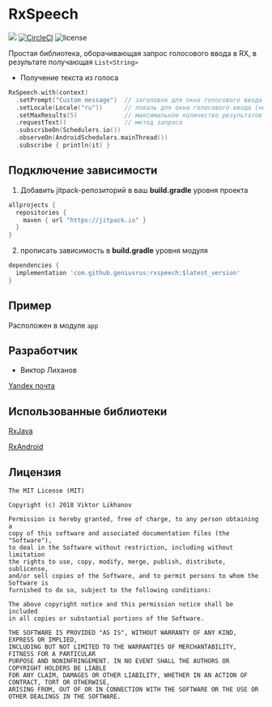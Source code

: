 # RxSpeech
[![](https://jitpack.io/v/GeniusRUS/RxSpeech.svg)](https://jitpack.io/#GeniusRUS/RxSpeech)
[![CircleCI](https://circleci.com/gh/GeniusRUS/RxSpeech.svg?style=svg)](https://circleci.com/gh/GeniusRUS/RxSpeech)
![license](https://img.shields.io/github/license/mashape/apistatus.svg)

Простая библиотека, оборачивающая запрос голосового ввода в RX, в результате получающая `List<String>`

* Получение текста из голоса
```kotlin
RxSpeech.with(context)
  .setPrompt("Custom message")  // заголовок для окна голосового ввода (необязательно)
  .setLocale(Locale("ru"))      // локаль для окна голосового ввода (необязательно, по-умолчанию системная)
  .setMaxResults(5)             // максимальное количество результатов распознавания (необязательно, по-умолчанию 3)
  .requestText()                // метод запроса
  .subscribeOn(Schedulers.io())
  .observeOn(AndroidSchedulers.mainThread())
  .subscribe { println(it) }
```

## Подключение зависимости

1. Добавить jitpack-репозиторий в ваш __build.gradle__ уровня проекта
```groovy
allprojects {
  repositories {
    maven { url "https://jitpack.io" }
  }
}
```
2. прописать зависимость в __build.gradle__ уровня модуля

```gradle
dependencies {
  implementation 'com.github.geniusrus:rxspeech:$latest_version'
}
```

## Пример

Расположен в модуле `app`

## Разработчик 

* Виктор Лиханов

[Yandex почта](volixanov@unitbean.com)

## Использованные библиотеки

[RxJava](https://github.com/ReactiveX/RxJava)

[RxAndroid](https://github.com/ReactiveX/RxAndroid)

## Лицензия
```
The MIT License (MIT)

Copyright (c) 2018 Viktor Likhanov

Permission is hereby granted, free of charge, to any person obtaining a 
copy of this software and associated documentation files (the "Software"), 
to deal in the Software without restriction, including without limitation 
the rights to use, copy, modify, merge, publish, distribute, sublicense, 
and/or sell copies of the Software, and to permit persons to whom the Software is 
furnished to do so, subject to the following conditions:

The above copyright notice and this permission notice shall be included 
in all copies or substantial portions of the Software.

THE SOFTWARE IS PROVIDED "AS IS", WITHOUT WARRANTY OF ANY KIND, EXPRESS OR IMPLIED, 
INCLUDING BUT NOT LIMITED TO THE WARRANTIES OF MERCHANTABILITY, FITNESS FOR A PARTICULAR 
PURPOSE AND NONINFRINGEMENT. IN NO EVENT SHALL THE AUTHORS OR COPYRIGHT HOLDERS BE LIABLE 
FOR ANY CLAIM, DAMAGES OR OTHER LIABILITY, WHETHER IN AN ACTION OF CONTRACT, TORT OR OTHERWISE,
ARISING FROM, OUT OF OR IN CONNECTION WITH THE SOFTWARE OR THE USE OR OTHER DEALINGS IN THE SOFTWARE.

```
